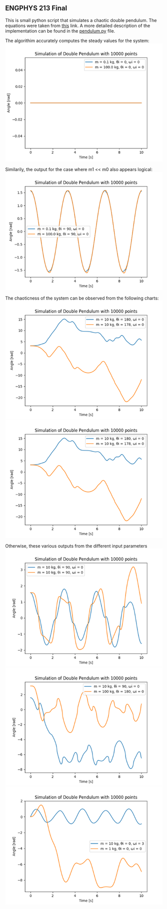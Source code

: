 ## ENGPHYS 213 Final

This is small python script that simulates a chaotic double pendulum.
The equations were taken from [this](http://scienceworld.wolfram.com/physics/DoublePendulum.html) link.
A more detailed description of the implementation can be found in the [pendulum.py](pendulum.py) file</a>.

The algorithim accurately computes the steady values for the system:
![](outupt/steady_state.png)

Similarily, the output for the case where m1 << m0 also appears logical:
![](outupt/neglibile_mass.png)

The chaoticness of the system can be observed from the following charts:
![](outupt/chaotic1.png)
![](outupt/chaotic1.png)

Otherwise, these various outputs from the different input parameters
![](outupt/cool.png)
![](outupt/cool2.png)
![](outupt/cool3.png)

